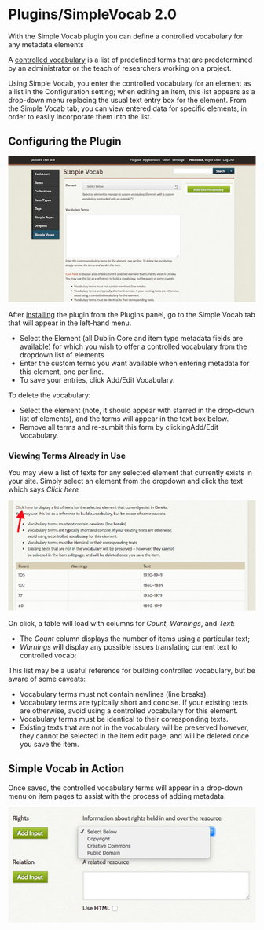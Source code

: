 Plugins/SimpleVocab 2.0
=======================
With the Simple Vocab plugin you can define a controlled vocabulary for any metadata elements 

A [controlled vocabulary](https://en.wikipedia.org/wiki/Controlled_vocabulary) is a list of predefined terms that are predetermined by an administrator or the teach of researchers working on a project.

Using Simple Vocab, you enter the controlled vocabulary for an element as a list in the Configuration setting; when editing an item, this list appears as a drop-down menu replacing the usual text entry box for the element. From the Simple Vocab tab, you can view entered data for specific elements, in order to easily incorporate them into the list.

Configuring the Plugin
------------------------------------------------------------
![Screenshot of the plugin configuration window](../doc_files/plugin_images/Simple_Vocab.png)

After [installing](../Managing_Plugins_2.md) the plugin from the Plugins panel, go to the Simple Vocab tab that will appear in the left-hand menu.

- Select the Element (all Dublin Core and item type metadata fields are available) for which you wish to offer a controlled vocabulary from the dropdown list of elements
-   Enter the custom terms you want available when entering metadata for this element, one per line. 
- To save your entries, click Add/Edit Vocabulary.

To delete the vocabulary:
- Select the element (note, it should appear with starred in the drop-down list of elements), and the terms will appear in the text box below. 
- Remove all terms and re-sumbit this form by clickingAdd/Edit Vocabulary.

### Viewing Terms Already in Use
You may view a list of texts for any selected element that currently exists in your site. Simply select an element from the dropdown and click the text which says *Click here*

![Arrow points to the “click here” text, and screen cap includes the table of existing input](../doc_files/plugin_images/simpleVocabDisplay.png)

On click, a table will load with columns for *Count*, *Warnings*, and *Text*:
- The *Count* column displays the number of items using a particular text; 
- *Warnings* will display any possible issues translating current text to controlled vocab;

This list may be a useful reference for building controlled vocabulary, but be aware of some caveats:

-   Vocabulary terms must not contain newlines (line breaks).
-   Vocabulary terms are typically short and concise. If your existing texts are otherwise, avoid using a controlled vocabulary for this element.
-   Vocabulary terms must be identical to their corresponding texts.
-   Existing texts that are not in the vocabulary will be preserved however, they cannot be selected in the item edit page, and will be deleted once you save the item.

Simple Vocab in Action
------------------------------------------------------------
Once saved, the controlled vocabulary terms will appear in a drop-down menu on item pages to assist with the process of adding metadata.

![Dropdown selector for the Rights element with options for Copyright, Creative Commons, and Public Domain](../doc_files/plugin_images/simpleVocabSelect.png)
